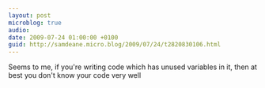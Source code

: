 ```yaml
---
layout: post
microblog: true
audio: 
date: 2009-07-24 01:00:00 +0100
guid: http://samdeane.micro.blog/2009/07/24/t2820830106.html
---
```

Seems to me, if you're writing code which has unused variables in it, then at best you don't know your code very well
